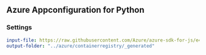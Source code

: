 ## Azure Appconfiguration for Python

### Settings
``` yaml
input-file: https://raw.githubusercontent.com/Azure/azure-sdk-for-js/e40f55d5fa64d177c0267b52129c77aa353f95d8/sdk/containerregistry/container-registry/swagger/containerregistry.json
output-folder: "../azure/containerregistry/_generated"
```